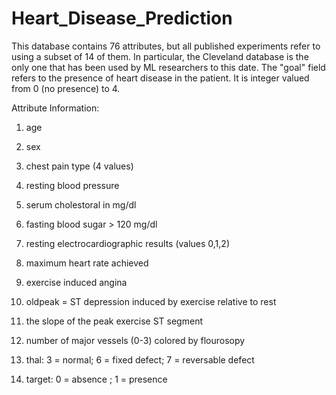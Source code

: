 # Heart_Disease_Prediction
This database contains 76 attributes, but all published experiments refer to using a subset of 14 of them. In particular, the Cleveland database is the only one that has been used by ML researchers to this date. The "goal" field refers to the presence of heart disease in the patient. It is integer valued from 0 (no presence) to 4.

Attribute Information:

1. age

2. sex

3. chest pain type (4 values)

4. resting blood pressure

5. serum cholestoral in mg/dl

6. fasting blood sugar > 120 mg/dl

7. resting electrocardiographic results (values 0,1,2)

8. maximum heart rate achieved

9. exercise induced angina

10. oldpeak = ST depression induced by exercise relative to rest

11. the slope of the peak exercise ST segment

12. number of major vessels (0-3) colored by flourosopy

13. thal: 3 = normal; 6 = fixed defect; 7 = reversable defect

14. target: 0 = absence ; 1 = presence
